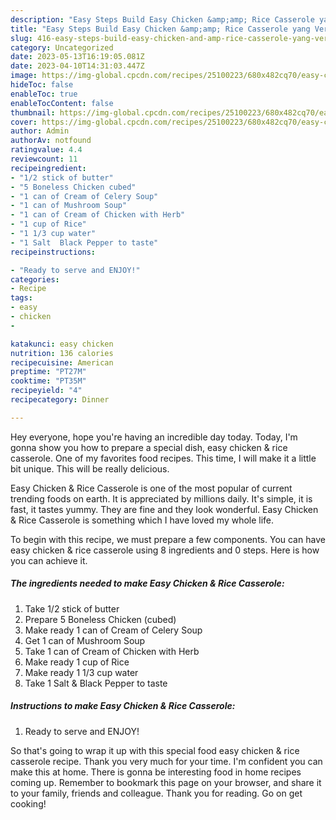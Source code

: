 ```yaml
---
description: "Easy Steps Build Easy Chicken &amp;amp; Rice Casserole yang Very Delicious"
title: "Easy Steps Build Easy Chicken &amp;amp; Rice Casserole yang Very Delicious"
slug: 416-easy-steps-build-easy-chicken-and-amp-rice-casserole-yang-very-delicious
category: Uncategorized
date: 2023-05-13T16:19:05.081Z
date: 2023-04-10T14:31:03.447Z
image: https://img-global.cpcdn.com/recipes/25100223/680x482cq70/easy-chicken-rice-casserole-recipe-main-photo.jpg
hideToc: false
enableToc: true
enableTocContent: false
thumbnail: https://img-global.cpcdn.com/recipes/25100223/680x482cq70/easy-chicken-rice-casserole-recipe-main-photo.jpg
cover: https://img-global.cpcdn.com/recipes/25100223/680x482cq70/easy-chicken-rice-casserole-recipe-main-photo.jpg
author: Admin
authorAv: notfound
ratingvalue: 4.4
reviewcount: 11
recipeingredient:
- "1/2 stick of butter"
- "5 Boneless Chicken cubed"
- "1 can of Cream of Celery Soup"
- "1 can of Mushroom Soup"
- "1 can of Cream of Chicken with Herb"
- "1 cup of Rice"
- "1 1/3 cup water"
- "1 Salt  Black Pepper to taste"
recipeinstructions:

- "Ready to serve and ENJOY!"
categories:
- Recipe
tags:
- easy
- chicken
- 

katakunci: easy chicken  
nutrition: 136 calories
recipecuisine: American
preptime: "PT27M"
cooktime: "PT35M"
recipeyield: "4"
recipecategory: Dinner

---
```



Hey everyone, hope you're having an incredible day today. Today, I'm gonna show you how to prepare a special dish, easy chicken &amp; rice casserole. One of my favorites food recipes. This time, I will make it a little bit unique. This will be really delicious.



Easy Chicken &amp; Rice Casserole is one of the most popular of current trending foods on earth. It is appreciated by millions daily. It's simple, it is fast, it tastes yummy. They are fine and they look wonderful. Easy Chicken &amp; Rice Casserole is something which I have loved my whole life.


To begin with this recipe, we must prepare a few components. You can have easy chicken &amp; rice casserole using 8 ingredients and 0 steps. Here is how you can achieve it.

<!--inarticleads1-->

##### The ingredients needed to make Easy Chicken &amp; Rice Casserole:

1. Take 1/2 stick of butter
1. Prepare 5 Boneless Chicken (cubed)
1. Make ready 1 can of Cream of Celery Soup
1. Get 1 can of Mushroom Soup
1. Take 1 can of Cream of Chicken with Herb
1. Make ready 1 cup of Rice
1. Make ready 1 1/3 cup water
1. Take 1 Salt &amp; Black Pepper to taste




<!--inarticleads2-->

##### Instructions to make Easy Chicken &amp; Rice Casserole:


1. Ready to serve and ENJOY!



So that's going to wrap it up with this special food easy chicken &amp; rice casserole recipe. Thank you very much for your time. I'm confident you can make this at home. There is gonna be interesting food in home recipes coming up. Remember to bookmark this page on your browser, and share it to your family, friends and colleague. Thank you for reading. Go on get cooking!
